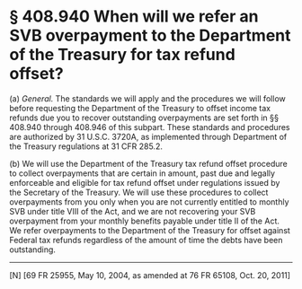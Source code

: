 # § 408.940   When will we refer an SVB overpayment to the Department of the Treasury for tax refund offset?

(a) *General.* The standards we will apply and the procedures we will follow before requesting the Department of the Treasury to offset income tax refunds due you to recover outstanding overpayments are set forth in §§ 408.940 through 408.946 of this subpart. These standards and procedures are authorized by 31 U.S.C. 3720A, as implemented through Department of the Treasury regulations at 31 CFR 285.2.


(b) We will use the Department of the Treasury tax refund offset procedure to collect overpayments that are certain in amount, past due and legally enforceable and eligible for tax refund offset under regulations issued by the Secretary of the Treasury. We will use these procedures to collect overpayments from you only when you are not currently entitled to monthly SVB under title VIII of the Act, and we are not recovering your SVB overpayment from your monthly benefits payable under title II of the Act. We refer overpayments to the Department of the Treasury for offset against Federal tax refunds regardless of the amount of time the debts have been outstanding.



---

[N] [69 FR 25955, May 10, 2004, as amended at 76 FR 65108, Oct. 20, 2011]




